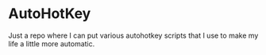 # AutoHotKey

Just a repo where I can put various autohotkey scripts that I use to make my life a little more automatic.
